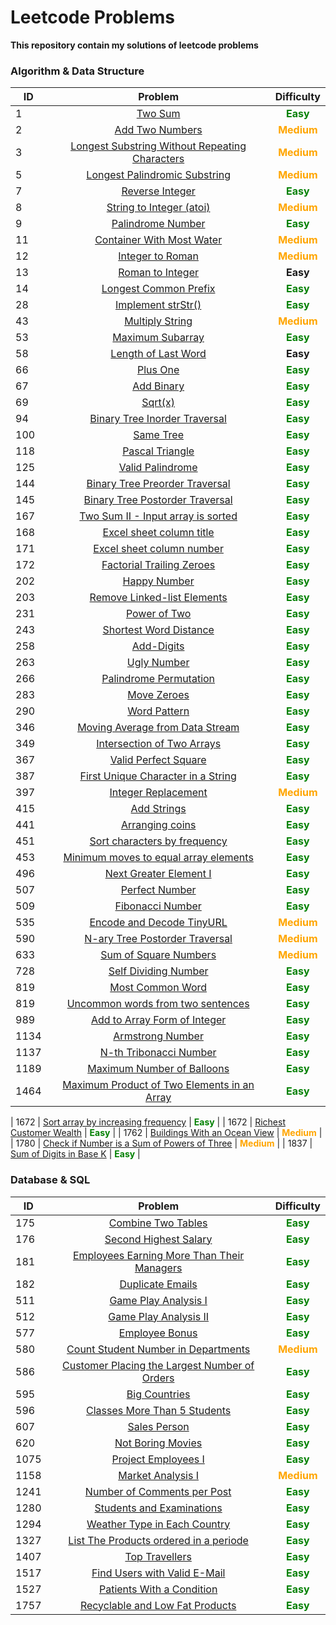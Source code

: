 # Leetcode Problems 

**This repository contain my solutions of leetcode problems**

### Algorithm & Data Structure 

| ID        | Problem           | Difficulty |
| ------------- |:-------------:|:-------------:|
| 1      | [Two Sum](1-two-sum) | <span style="color: Green;">**Easy** </span>|
| 2      | [Add Two Numbers](2-add-two-numbers) | <span style="color: Orange;">**Medium** </span> |
| 3      | [Longest Substring Without Repeating Characters](3-longest-substring-without-repeating-characters) | <span style="color: Orange;">**Medium** </span> |
| 5      | [Longest Palindromic Substring](5-longest-palindromic-substring) | <span style="color: Orange;">**Medium** </span> |
| 7      | [Reverse Integer](7-reverse-integer) |  <span style="color: Green;">**Easy** </span>|
| 8      | [String to Integer (atoi)](8-string-to-integer-atoi) | <span style="color: Orange;">**Medium** </span> |
| 9      | [Palindrome Number](9-palindrome-number) |  <span style="color: Green;">**Easy** </span>|
| 11      | [Container With Most Water](11-container-with-most-water) | <span style="color: Orange;">**Medium** </span> |
| 12      | [Integer to Roman](12-integer-to-roman) | <span style="color: Orange;">**Medium** </span> |
| 13      | [Roman to Integer](13-roman-to-integer) | **Easy** |
| 14      | [Longest Common Prefix](14-longest-common-prefix) |  <span style="color: Green;">**Easy** </span>|
| 28      | [Implement strStr()](28-implement-strStr) |  <span style="color: Green;">**Easy** </span>|
| 43      | [Multiply String](43-multiply-strings) | <span style="color: Orange;">**Medium** </span> |
| 53      | [Maximum Subarray](53-maximum-subarray) |  <span style="color: Green;">**Easy** </span>|
| 58      | [Length of Last Word](58-length-of-last-word) | **Easy** |
| 66      | [Plus One](66-plus-one) | <span style="color: Green;">**Easy** </span>|
| 67      | [Add Binary](67-add-binary) | <span style="color: Green;">**Easy** </span>|
| 69      | [Sqrt(x)](69-sqrt(x)) | <span style="color: Green;">**Easy** </span>|
| 94      | [Binary Tree Inorder Traversal](94-binary-tree-inorder-traversal) | <span style="color: Green;">**Easy** </span>|
| 100      | [Same Tree](100-same-tree) | <span style="color: Green;">**Easy** </span>|
| 118      | [Pascal Triangle](118-pascal-triangle) | <span style="color: Green;">**Easy** </span>|
| 125      | [Valid Palindrome](125-valid-palindrome) | <span style="color: Green;">**Easy** </span>|
| 144      | [Binary Tree Preorder Traversal](144-binary-tree-preorder-traversal) | <span style="color: Green;">**Easy** </span>|
| 145      | [Binary Tree Postorder Traversal](145-binary-tree-postorder-traversal) | <span style="color: Green;">**Easy** </span>|
| 167      | [Two Sum II - Input array is sorted](167-two-sum-II) | <span style="color: Green;">**Easy** </span>|
| 168      | [Excel sheet column title](168-excel-sheet-column-title) | <span style="color: Green;">**Easy** </span>|
| 171      | [Excel sheet column number](171-excel-sheet-column-number) | <span style="color: Green;">**Easy** </span>|
| 172      | [Factorial Trailing Zeroes](172-factorial-trailing-zeroes) | <span style="color: Green;">**Easy** </span>|
| 202      | [Happy Number](202-happy-number) | <span style="color: Green;">**Easy** </span>|
| 203      | [Remove Linked-list Elements](203-remove-linked-list-elements) | <span style="color: Green;">**Easy** </span>|
| 231      | [Power of Two](231-power-of-two) | <span style="color: Green;">**Easy** </span>|
| 243      | [Shortest Word Distance](243-shortest-word-distance) | <span style="color: Green;">**Easy** </span>|
| 258      | [Add-Digits](258-add-digits) | <span style="color: Green;">**Easy** </span>|
| 263      | [Ugly Number](263-ugly-number) | <span style="color: Green;">**Easy** </span>|
| 266      | [Palindrome Permutation](266-palindrome-permutation) | <span style="color: Green;">**Easy** </span>|
| 283      | [Move Zeroes](283-move-zeroes) | <span style="color: Green;">**Easy** </span>|
| 290      | [Word Pattern](290-word-pattern) | <span style="color: Green;">**Easy** </span>|
| 346      | [ Moving Average from Data Stream](346-moving-average-from-data-stream) | <span style="color: Green;">**Easy** </span>|
| 349      | [Intersection of Two Arrays](349-intersection-of-two-arrays) | <span style="color: Green;">**Easy** </span>|
| 367      | [Valid Perfect Square](367-valid-perfect-square) | <span style="color: Green;">**Easy** </span>|
| 387      | [First Unique Character in a String](387-first-unique-character-in-a-string) | <span style="color: Green;">**Easy** </span>|
| 397      | [Integer Replacement](397-integer-replacement) | <span style="color: Orange;">**Medium** </span> |
| 415      | [Add Strings](415-add-strings) | <span style="color: Green;">**Easy** </span>|
| 441      | [Arranging coins](441-arranging-coins) | <span style="color: Green;">**Easy** </span>|
| 451      | [Sort characters by frequency](451-sort-characters-by-frequency) | <span style="color: Green;">**Easy** </span>|
| 453      | [Minimum moves to equal array elements](453-minimum-moves-to-equal-array-elements) | <span style="color: Green;">**Easy** </span>|
| 496      | [Next Greater Element I](496-next-greater-element-1) | <span style="color: Green;">**Easy** </span>|
| 507      | [Perfect Number](507-perfect-number) | <span style="color: Green;">**Easy** </span>|
| 509      | [Fibonacci Number](509-fibonacci-number) | <span style="color: Green;">**Easy** </span>|
| 535      | [Encode and Decode TinyURL](535-encode-and-decode-TinyURL) | <span style="color: Orange;">**Medium** </span> |
| 590      | [N-ary Tree Postorder Traversal](590-n-ary-tree-postorder-traversal) | <span style="color: Orange;">**Medium** </span> |
| 633      | [Sum of Square Numbers](633-sum-of-square-numbers) | <span style="color: Orange;">**Medium** </span> |
| 728      | [Self Dividing Number](728-self-dividing-numbers) | <span style="color: Green;">**Easy** </span>|
| 819      | [Most Common Word](819-most-common-word) | <span style="color: Green;">**Easy** </span>|
| 819      | [Uncommon words from two sentences](884-uncommon-words-from-two-sentences) | <span style="color: Green;">**Easy** </span>|
| 989      | [Add to Array Form of Integer](989-add-to-array-form-of-integer) | <span style="color: Green;">**Easy** </span>|
| 1134      | [Armstrong Number](1134-armstrong-number) | <span style="color: Green;">**Easy** </span>|
| 1137      | [N-th Tribonacci Number](1137-N-th-tribonacci-number) | <span style="color: Green;">**Easy** </span>|
| 1189      | [Maximum Number of Balloons](1189-maximum-number-of-balloons) | <span style="color: Green;">**Easy** </span>|
| 1464      | [Maximum Product of Two Elements in an Array](1464-maximum-product-of-two-elements-in-an-array) | <span style="color: Green;">**Easy** </span>|

| 1672      | [Sort array by increasing frequency](1636-sort-array-by-increasing-frequency) | <span style="color: Green;">**Easy** </span>|
| 1672      | [Richest Customer Wealth](1672-richest-customer-wealth) | <span style="color: Green;">**Easy** </span>|
| 1762     | [Buildings With an Ocean View](1762-buildings-with-an-ocean-view) | <span style="color: Orange;">**Medium** </span> |
| 1780     | [Check if Number is a Sum of Powers of Three](1780-check-if-number-is-a-sum-of-powers-of-three) | <span style="color: Orange;">**Medium** </span> |
| 1837      | [Sum of Digits in Base K](1837-sum-of-digits-in-base-K) | <span style="color: Green;">**Easy** </span>|


### Database & SQL 

| ID        | Problem           | Difficulty |
| ------------- |:-------------:|:-------------:|
| 175      | [Combine Two Tables](175-combine-two-tables) | <span style="color: Green;">**Easy** </span>|
| 176      | [Second Highest Salary](175-second-highest-salary) | <span style="color: Green;">**Easy** </span>|
| 181      | [Employees Earning More Than Their Managers](181-employees-earning-more-than-their-managers) | <span style="color: Green;">**Easy** </span>|
| 182      | [Duplicate Emails](182-duplicate-emails) | <span style="color: Green;">**Easy** </span>|
| 511      | [Game Play Analysis I](511-game-play-analysis-I) | <span style="color: Green;">**Easy** </span>|
| 512      | [Game Play Analysis II](512-game-play-analysis-II) | <span style="color: Green;">**Easy** </span>|
| 577      | [Employee Bonus](577-employee-bonus) | <span style="color: Green;">**Easy** </span>|
| 580      | [Count Student Number in Departments](580-count-student-number-in-departments) | <span style="color: Orange;">**Medium** </span> |
| 586      | [Customer Placing the Largest Number of Orders](586-customer-placing-the-largest-number-of-orders) | <span style="color: Green;">**Easy** </span>|
| 595      | [Big Countries](595-big-countries) | <span style="color: Green;">**Easy** </span>|
| 596      | [Classes More Than 5 Students](596-classes-more-than-5-sudents) | <span style="color: Green;">**Easy** </span>|
| 607      | [Sales Person](607-sales-person) | <span style="color: Green;">**Easy** </span>|
| 620      | [Not Boring Movies](620-not-boring-movies) | <span style="color: Green;">**Easy** </span>|
| 1075      | [Project Employees I](1075-project-employees-I) | <span style="color: Green;">**Easy** </span>|
| 1158      | [Market Analysis I](1158-market-analysis-I) | <span style="color: Orange;">**Medium** </span> |
| 1241      | [Number of Comments per Post](1241-number-of-comments-per-post) | <span style="color: Green;">**Easy** </span>|
| 1280      | [Students and Examinations](1280-students-and-examinations) | <span style="color: Green;">**Easy** </span>|
| 1294      | [Weather Type in Each Country](1294-weather-type-in-each-country) | <span style="color: Green;">**Easy** </span>|
| 1327      | [List The Products ordered in a periode](1327-list-the-products-ordered-in-a-period) | <span style="color: Green;">**Easy** </span>|
| 1407      | [Top Travellers](1407-top-travellers) | <span style="color: Green;">**Easy** </span>|
| 1517      | [Find Users with Valid E-Mail](1517-find-users-with-valid-e-Mails) | <span style="color: Green;">**Easy** </span>|
| 1527      | [Patients With a Condition](1527-patients-with-a-condition) | <span style="color: Green;">**Easy** </span>|
| 1757      | [Recyclable and Low Fat Products](1757-recyclable-and-low-fat-products) | <span style="color: Green;">**Easy** </span>|


